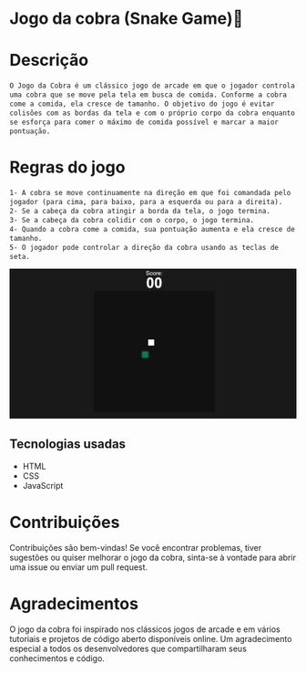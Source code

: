 # Jogo da cobra (Snake Game)🐍

# Descrição

    O Jogo da Cobra é um clássico jogo de arcade em que o jogador controla uma cobra que se move pela tela em busca de comida. Conforme a cobra come a comida, ela cresce de tamanho. O objetivo do jogo é evitar colisões com as bordas da tela e com o próprio corpo da cobra enquanto se esforça para comer o máximo de comida possível e marcar a maior pontuação.

# Regras do jogo

    1- A cobra se move continuamente na direção em que foi comandada pelo jogador (para cima, para baixo, para a esquerda ou para a direita).
    2- Se a cabeça da cobra atingir a borda da tela, o jogo termina.
    3- Se a cabeça da cobra colidir com o corpo, o jogo termina.
    4- Quando a cobra come a comida, sua pontuação aumenta e ela cresce de tamanho.
    5- O jogador pode controlar a direção da cobra usando as teclas de seta.

<img src="./assets/images/snake.gif" alt =" Gif" >

## Tecnologias usadas

- HTML
- CSS
- JavaScript

# Contribuições

Contribuições são bem-vindas! Se você encontrar problemas, tiver sugestões ou quiser melhorar o jogo da cobra, sinta-se à vontade para abrir uma issue ou enviar um pull request.

# Agradecimentos

O jogo da cobra foi inspirado nos clássicos jogos de arcade e em vários tutoriais e projetos de código aberto disponíveis online. Um agradecimento especial a todos os desenvolvedores que compartilharam seus conhecimentos e código.
